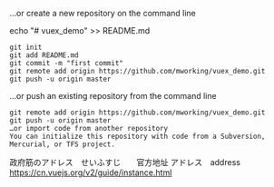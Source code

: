 …or create a new repository on the command line

echo "# vuex_demo" >> README.md

    git init
    git add README.md
    git commit -m "first commit"
    git remote add origin https://github.com/mworking/vuex_demo.git
    git push -u origin master

…or push an existing repository from the command line

    git remote add origin https://github.com/mworking/vuex_demo.git
    git push -u origin master
    …or import code from another repository
    You can initialize this repository with code from a Subversion, Mercurial, or TFS project.


政府筋のアドレス　せいふすじ　　官方地址
アドレス　address　https://cn.vuejs.org/v2/guide/instance.html